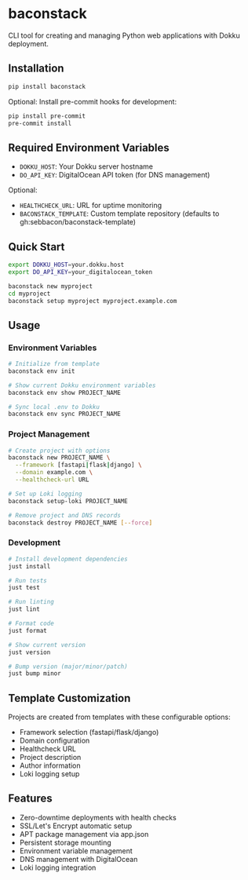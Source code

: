 # baconstack

CLI tool for creating and managing Python web applications with Dokku deployment.

## Installation

```bash
pip install baconstack
```

Optional: Install pre-commit hooks for development:
```bash
pip install pre-commit
pre-commit install
```

## Required Environment Variables

- `DOKKU_HOST`: Your Dokku server hostname
- `DO_API_KEY`: DigitalOcean API token (for DNS management)

Optional:
- `HEALTHCHECK_URL`: URL for uptime monitoring
- `BACONSTACK_TEMPLATE`: Custom template repository (defaults to gh:sebbacon/baconstack-template)

## Quick Start

```bash
export DOKKU_HOST=your.dokku.host
export DO_API_KEY=your_digitalocean_token

baconstack new myproject
cd myproject
baconstack setup myproject myproject.example.com
```

## Usage

### Environment Variables

```bash
# Initialize from template
baconstack env init

# Show current Dokku environment variables
baconstack env show PROJECT_NAME

# Sync local .env to Dokku
baconstack env sync PROJECT_NAME
```

### Project Management

```bash
# Create project with options
baconstack new PROJECT_NAME \
  --framework [fastapi|flask|django] \
  --domain example.com \
  --healthcheck-url URL

# Set up Loki logging
baconstack setup-loki PROJECT_NAME

# Remove project and DNS records
baconstack destroy PROJECT_NAME [--force]
```

### Development

```bash
# Install development dependencies
just install

# Run tests
just test

# Run linting
just lint

# Format code
just format

# Show current version
just version

# Bump version (major/minor/patch)
just bump minor
```

## Template Customization

Projects are created from templates with these configurable options:
- Framework selection (fastapi/flask/django)
- Domain configuration
- Healthcheck URL
- Project description
- Author information
- Loki logging setup

## Features

- Zero-downtime deployments with health checks
- SSL/Let's Encrypt automatic setup
- APT package management via app.json
- Persistent storage mounting
- Environment variable management
- DNS management with DigitalOcean
- Loki logging integration
